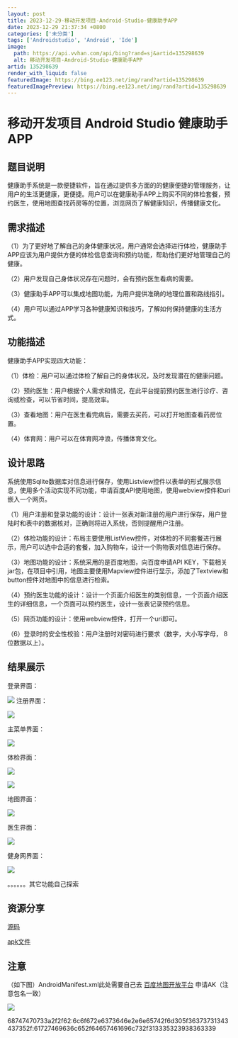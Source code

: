 ```yaml
---
layout: post
title: 2023-12-29-移动开发项目-Android-Studio-健康助手APP
date: 2023-12-29 21:37:34 +0800
categories: ['未分类']
tags: ['Androidstudio', 'Android', 'Ide']
image:
  path: https://api.vvhan.com/api/bing?rand=sj&artid=135298639
  alt: 移动开发项目-Android-Studio-健康助手APP
artid: 135298639
render_with_liquid: false
featuredImage: https://bing.ee123.net/img/rand?artid=135298639
featuredImagePreview: https://bing.ee123.net/img/rand?artid=135298639
---
```


# 移动开发项目 Android Studio 健康助手APP

## 题目说明

健康助手系统是一款便捷软件，旨在通过提供多方面的的健康便捷的管理服务，让用户的生活更健康，更便捷。用户可以在健康助手APP上购买不同的体检套餐，预约医生，使用地图查找药房等的位置，浏览网页了解健康知识，传播健康文化。

## 需求描述

（1）为了更好地了解自己的身体健康状况，用户通常会选择进行体检，健康助手APP应该为用户提供方便的体检信息查询和预约功能，帮助他们更好地管理自己的健康。

（2）用户发现自己身体状况存在问题时，会有预约医生看病的需要。

（3）健康助手APP可以集成地图功能，为用户提供准确的地理位置和路线指引。

（4）用户可以通过APP学习各种健康知识和技巧，了解如何保持健康的生活方式。

## 功能描述

健康助手APP实现四大功能：

（1）体检：用户可以通过体检了解自己的身体状况，及时发现潜在的健康问题。

（2）预约医生：用户根据个人需求和情况，在此平台提前预约医生进行诊疗、咨询或检查，可以节省时间，提高效率。

（3）查看地图：用户在医生看完病后，需要去买药，可以打开地图查看药房位置。

（4）体育网：用户可以在体育网冲浪，传播体育文化。

## 设计思路

系统使用Sqlite数据库对信息进行保存，使用Listview控件以表单的形式展示信息，使用多个活动实现不同功能，申请百度API使用地图，使用webview控件和uri嵌入一个网页。

（1）用户注册和登录功能的设计：设计一张表对新注册的用户进行保存，用户登陆时和表中的数据核对，正确则将进入系统，否则提醒用户注册。

（2）体检功能的设计：布局主要使用ListView控件，对体检的不同套餐进行展示，用户可以选中合适的套餐，加入购物车，设计一个购物表对信息进行保存。

（3）地图功能的设计：系统采用的是百度地图，向百度申请API KEY，下载相关jar包，在项目中引用，地图主要使用Mapview控件进行显示，添加了Textview和button控件对地图中的信息进行检索。

（4）预约医生功能的设计：设计一个页面介绍医生的类别信息，一个页面介绍医生的详细信息，一个页面可以预约医生，设计一张表记录预约信息。

（5）网页功能的设计：使用webview控件，打开一个uri即可。

（6）登录时的安全性校验：用户注册时对密码进行要求（数字，大小写字母， 8位数据以上）。

## 结果展示

登录界面：

![](https://i-blog.csdnimg.cn/blog_migrate/c5f0ce7f1b9fc164fc8f5474db09784e.jpeg)
注册界面：

![](https://i-blog.csdnimg.cn/blog_migrate/1f8e49881aed8cdaebce75a5c54650cd.jpeg)

主菜单界面：

![](https://i-blog.csdnimg.cn/blog_migrate/117749a0bbf29c96c1c9a130141ad313.jpeg)

体检界面：

![](https://i-blog.csdnimg.cn/blog_migrate/96ed9ef65a883b147829e4b231a9d077.jpeg)

![](https://i-blog.csdnimg.cn/blog_migrate/a1051d9b3b17be02a67d837a4d644bdb.jpeg)

地图界面：

![](https://i-blog.csdnimg.cn/blog_migrate/444b47d8a698d012cd1e1e53a3578340.jpeg)

医生界面：

![](https://i-blog.csdnimg.cn/blog_migrate/b2a527209d4870cd420b7ed1c1483477.jpeg)

健身网界面：

![](https://i-blog.csdnimg.cn/blog_migrate/226f2e97024336a4fa9f8bda4fa95044.jpeg)

。。。。。。其它功能自己探索

## 资源分享

[源码](https://pan.baidu.com/s/1qOi5QuaCUFn4BS6E4DpLQQ?pwd=aw2o "源码")

[apk文件](https://pan.baidu.com/s/1P33gfAKiHo8bl6AeMY5T_Q?pwd=rv9a "apk文件")

## 注意

（如下图）AndroidManifest.xml此处需要自己去
[百度地图开放平台](https://lbsyun.baidu.com/apiconsole/key#/home "百度地图开放平台")
申请AK（注意包名一致）

![](https://i-blog.csdnimg.cn/blog_migrate/0eb977558d225241cf1cc2309254e154.png)

68747470733a2f2f62:6c6f672e6373646e2e6e65742f6d305f36373731343437352f:61727469636c652f64657461696c732f313335323938363339